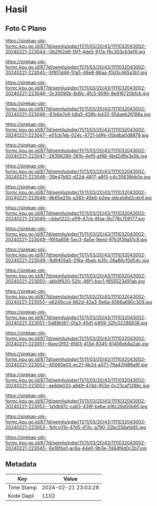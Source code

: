 # Hasil

## Foto C Plano

https://sirekap-obj-formc.kpu.go.id/877d/pemilu/pdpr/11/11/03/20/43/1111032043002-20240221-223044--0b2f62d9-15f1-4de5-917a-f6c303cb3ef9.jpg

https://sirekap-obj-formc.kpu.go.id/877d/pemilu/pdpr/11/11/03/20/43/1111032043002-20240221-223045--5f951d46-51a5-48e8-86aa-f0d3c465a3b1.jpg

https://sirekap-obj-formc.kpu.go.id/877d/pemilu/pdpr/11/11/03/20/43/1111032043002-20240221-223046--0c30090b-8d9c-4fc5-9595-8e916720bfcb.jpg

https://sirekap-obj-formc.kpu.go.id/877d/pemilu/pdpr/11/11/03/20/43/1111032043002-20240221-223046--87e6e7e9-b8a5-439b-b433-554aeb26196a.jpg

https://sirekap-obj-formc.kpu.go.id/877d/pemilu/pdpr/11/11/03/20/43/1111032043002-20240221-223047--e01cb7eb-024c-4721-b9fe-05bdba0d8879.jpg

https://sirekap-obj-formc.kpu.go.id/877d/pemilu/pdpr/11/11/03/20/43/1111032043002-20240221-223047--28398289-381b-4ef9-af88-4bd2dffe3e5b.jpg

https://sirekap-obj-formc.kpu.go.id/877d/pemilu/pdpr/11/11/03/20/43/1111032043002-20240221-223048--39e47b92-d22d-4817-a6f3-c4c35638bb0e.jpg

https://sirekap-obj-formc.kpu.go.id/877d/pemilu/pdpr/11/11/03/20/43/1111032043002-20240221-223048--8b65e25b-a383-45b6-b2ea-ddceb8d2cdc6.jpg

https://sirekap-obj-formc.kpu.go.id/877d/pemilu/pdpr/11/11/03/20/43/1111032043002-20240221-223049--cbbe1222-a1f9-47cb-8faa-5b776c709177.jpg

https://sirekap-obj-formc.kpu.go.id/877d/pemilu/pdpr/11/11/03/20/43/1111032043002-20240221-223049--f6f4a858-5ec3-4a5e-9eed-97b3f39a51c9.jpg

https://sirekap-obj-formc.kpu.go.id/877d/pemilu/pdpr/11/11/03/20/43/1111032043002-20240221-223049--9d9405a5-319a-4beb-b3fc-26a86cf0d54c.jpg

https://sirekap-obj-formc.kpu.go.id/877d/pemilu/pdpr/11/11/03/20/43/1111032043002-20240221-223050--abb9f620-52fc-46f1-bac1-f655523491ab.jpg

https://sirekap-obj-formc.kpu.go.id/877d/pemilu/pdpr/11/11/03/20/43/1111032043002-20240221-223050--e6249ccd-982d-42a3-9e6a-6566a690c309.jpg

https://sirekap-obj-formc.kpu.go.id/877d/pemilu/pdpr/11/11/03/20/43/1111032043002-20240221-223051--5d89b187-01a3-45d1-b959-32fc02286836.jpg

https://sirekap-obj-formc.kpu.go.id/877d/pemilu/pdpr/11/11/03/20/43/1111032043002-20240221-223051--6eec0f92-6563-413d-8345-81406eb8a2ab.jpg

https://sirekap-obj-formc.kpu.go.id/877d/pemilu/pdpr/11/11/03/20/43/1111032043002-20240221-223052--45060e03-ec21-4b2d-a071-79a42fd86a9f.jpg

https://sirekap-obj-formc.kpu.go.id/877d/pemilu/pdpr/11/11/03/20/43/1111032043002-20240221-223052--ae8de033-a849-47dd-953e-0c23caf1288c.jpg

https://sirekap-obj-formc.kpu.go.id/877d/pemilu/pdpr/11/11/03/20/43/1111032043002-20240221-223052--1a1db97c-ca63-439f-bebe-b16c26d50b60.jpg

https://sirekap-obj-formc.kpu.go.id/877d/pemilu/pdpr/11/11/03/20/43/1111032043002-20240221-223053--1bfcc01b-47d5-413c-a790-32bc558afd45.jpg

https://sirekap-obj-formc.kpu.go.id/877d/pemilu/pdpr/11/11/03/20/43/1111032043002-20240221-223045--6a16fbe1-ac6a-44e0-9b3e-7d44f4d0c2b7.jpg


## Metadata

| Key        | Value               |
| ---------- | ------------------- |
| Time Stamp | 2024-02-21 23:03:28 |
| Kode Dapil | 1102                |



